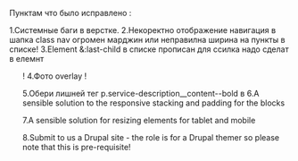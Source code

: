 Пунктам что было исправлено :

1.Системные баги в верстке.
2.Некоректно отображение навигация в шапка class nav 
  огромен марджин или неправилна ширина на пункты
  в списке!
3.Element &:last-child в списке прописан для ссилка 
  надо сделат в елемнт <ul>!
4.Фото overlay !

5.Oбери лишней тег p.service-description__content--bold 
  в <!-- _service-description.less -->
6.A sensible solution to the responsive stacking and padding for the blocks

7.A sensible solution for resizing elements for tablet and mobile

8.Submit to us  a Drupal site - the role is for a Drupal themer so please note that this is pre-requisite!
<!-- 3.Верстка под десктоп разширение без мобилна    -->
